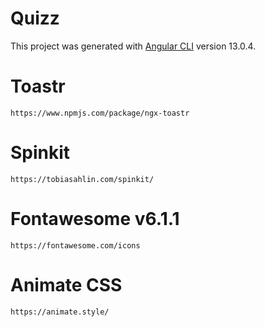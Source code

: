 # Quizz

This project was generated with [Angular CLI](https://github.com/angular/angular-cli) version 13.0.4.

# Toastr
```
https://www.npmjs.com/package/ngx-toastr
```

# Spinkit
```
https://tobiasahlin.com/spinkit/
```

# Fontawesome v6.1.1
```
https://fontawesome.com/icons
```

# Animate CSS
```
https://animate.style/
```